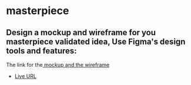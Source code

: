 # masterpiece
## Design a mockup and wireframe for you masterpiece validated idea, Use Figma's design tools and features:
 The link for the[ mockup and the wireframe](https://www.figma.com/file/5ElbsfKEREOW2BVV3kk4oQ/Untitled?node-id=0-1&t=IjzvXA9yWz4szBRJ-0) 

 +  [Live URL](https://12malak.github.io/masterpiece/)